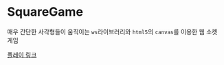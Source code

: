 # SquareGame

매우 간단한 사각형들이 움직이는 `ws`라이브러리와 `html5`의 `canvas`를 이용한 웹 소켓 게임

[플레이 링크](https://square-game-sdlu.herokuapp.com/)
